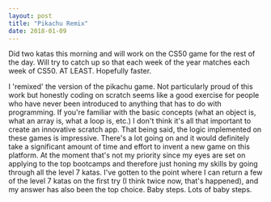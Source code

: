 ```yaml
---
layout: post
title: "Pikachu Remix"
date: 2018-01-09
---
```


Did two katas this morning and will work on the CS50 game for the rest of the day. Will try to catch up so that each week of the year matches each week of CS50. AT LEAST. Hopefully faster.

I 'remixed' the version of the pikachu game. Not particularly proud of this work but honestly coding on scratch seems like a good exercise for people who have never been introduced to anything that has to do with programming. If you're familiar with the basic concepts (what an object is, what an array is, what a loop is, etc.) I don't think it's all that important to create an innovative scratch app. That being said, the logic implemented on these games is impressive. There's a lot going on and it would definitely take a significant amount of time and effort to invent a new game on this platform. At the moment that's not my priority since my eyes are set on applying to the top bootcamps and therefore just honing my skills by going through all the level 7 katas. I've gotten to the point where I can return a few of the level 7 katas on the first try (I think twice now, that's happened), and my answer has also been the top choice. Baby steps. Lots of baby steps.

